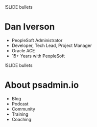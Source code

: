 <!-- !SLIDE bullets

# Kyle Benson

* PeopleSoft Administrator
    * Automation/DPK
    * Life Cycle Management
    * Fluid Navigation
* Oracle ACE
* 10+ years in PeopleSoft -->

!SLIDE bullets

# Dan Iverson

* PeopleSoft Administrator
* Developer, Tech Lead, Project Manager
* Oracle ACE
* 15+ Years with PeopleSoft

!SLIDE bullets

# About psadmin.io

* Blog
* Podcast
* Community
* Training
* Coaching
